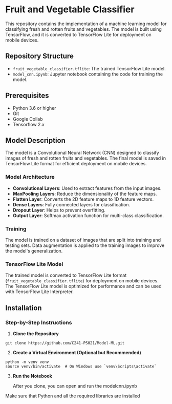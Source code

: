 # Fruit and Vegetable Classifier

This repository contains the implementation of a machine learning model for classifying fresh and rotten fruits and vegetables. The model is built using TensorFlow, and it is converted to TensorFlow Lite for deployment on mobile devices.

## Repository Structure
- `fruit_vegetable_classifier.tflite`: The trained TensorFlow Lite model.
- `model_cnn.ipynb`: Jupyter notebook containing the code for training the model.

## Prerequisites

- Python 3.6 or higher
- Git
- Google Collab
- Tensorflow 2.x

## Model Description

The model is a Convolutional Neural Network (CNN) designed to classify images of fresh and rotten fruits and vegetables. The final model is saved in TensorFlow Lite format for efficient deployment on mobile devices.

### Model Architecture

- **Convolutional Layers**: Used to extract features from the input images.
- **MaxPooling Layers**: Reduce the dimensionality of the feature maps.
- **Flatten Layer**: Converts the 2D feature maps to 1D feature vectors.
- **Dense Layers**: Fully connected layers for classification.
- **Dropout Layer**: Helps to prevent overfitting.
- **Output Layer**: Softmax activation function for multi-class classification.

### Training

The model is trained on a dataset of images that are split into training and testing sets. Data augmentation is applied to the training images to improve the model's generalization.

### TensorFlow Lite Model

The trained model is converted to TensorFlow Lite format (`fruit_vegetable_classifier.tflite`) for deployment on mobile devices. The TensorFlow Lite model is optimized for performance and can be used with TensorFlow Lite Interpreter.

## **Installation** 

### Step-by-Step Instructions

1. **Clone the Repository**

```shell
git clone https://github.com/C241-PS021/Model-ML.git
```

2. **Create a Virtual Environment (Optional but Recommended)**

```shell
python -m venv venv
source venv/bin/activate  # On Windows use `venv\Scripts\activate`
```

3. **Run the Notebook**
   
   After you clone, you can open and run the modelcnn.ipynb

Make sure that Python and all the required libraries are installed
